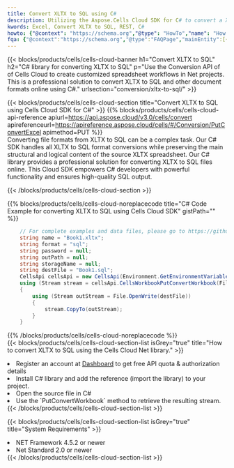 ```yaml
---
title: Convert XLTX to SQL using C# 
description: Utilizing the Aspose.Cells Cloud SDK for C# to convert a XLTX format file to a SQL format file. 
kwords: Excel, Convert XLTX to SQL, REST, C#
howto: {"@context": "https://schema.org","@type": "HowTo","name": "How to convert XLTX to SQL using the Cells Cloud Net library.","description": "How to convert XLTX to SQL using the Cells Cloud Net library.","image": {"@type": "ImageObject"},"url": "/net/conversion/xltx-to-sql/","step": [{ "@type": "HowToStep","name": "How to convert XLTX to SQL using the Cells Cloud Net library. step 1", "image": {"@type": "ImageObject",},"url": "/net/conversion/xltx-to-sql/","text": "Register an account at <a href='https://dashboard.aspose.cloud/'>Dashboard</a> to get free API quota & authorization details",},{ "@type": "HowToStep","name": "How to convert XLTX to SQL using the Cells Cloud Net library. step 1", "image": {"@type": "ImageObject",},"url": "/net/conversion/xltx-to-sql/","text": "Install C# library and add the reference (import the library) to your project.",},{ "@type": "HowToStep","name": "How to convert XLTX to SQL using the Cells Cloud Net library. step 1", "image": {"@type": "ImageObject",},"url": "/net/conversion/xltx-to-sql/","text": "Open the source file in C#",},{ "@type": "HowToStep","name": "How to convert XLTX to SQL using the Cells Cloud Net library. step 1", "image": {"@type": "ImageObject",},"url": "/net/conversion/xltx-to-sql/","text": "Use the `PutConvertWorkbook` method to retrieve the resulting stream.",}, ],"supply": {"@type": "HowToSupply","name": "document"},"tool": [{"@type": "HowToTool","name": "Visual Studio, Visual Studio Code, Rider "},{"@type": "HowToTool","name": "Aspose Cells"}],"totalTime": "PT6M"}
fqa: {"@context":"https://schema.org","@type":"FAQPage","mainEntity":[{"@type":"Question","name":"Why convert file formats in C# using REST API?","acceptedAnswer":{"@type":"Answer","text":"Documents are encoded in many ways, and some files may be incompatible with the software you use. To open and read such files, just convert them to appropriate file formats.<br/><ol><li>Install .NET SDK and add the reference (import the library) to your project.</li><li>Open the source file in C# using REST API.</li><li>Call the PutConvertWorkbookRequest() method, passing an output filename with required extension.</li><li>Get the result of conversion as a separate file.</li></ol>"}},{"@type":"Question","name":"What file formats can I convert with your C# library?","acceptedAnswer":{"@type":"Answer","text":"We support a variety of file formats for conversion using .NET library, including XLSX, Excel, xls , PDF, CSV, HTML, Markdown, XML, PNG, JPG, TIFF, Json, TXT and many more."}},{"@type":"Question","name":"What is the maximum allowed file size for conversion using this .NET library?","acceptedAnswer":{"@type":"Answer","text":"There are no file size limits for format conversions using .NET library."}}]}
---
```



{{< blocks/products/cells/cells-cloud-banner h1="Convert XLTX to SQL" h2="C# library for converting XLTX to SQL" p="Use the Conversion API of of Cells Cloud to create customized spreadsheet workflows in Net projects. This is a professional solution to convert XLTX to SQL and other document formats online using C#." urlsection="conversion/xltx-to-sql/" >}}

{{< blocks/products/cells/cells-cloud-section  title="Convert XLTX to SQL using Cells Cloud SDK for C#" >}}
{{% blocks/products/cells/cells-cloud-api-reference  apiurl=https://api.aspose.cloud/v3.0/cells/convert  apireferenceurl=https://apireference.aspose.cloud/cells/#/Conversion/PutConvertExcel  apimethod=PUT %}}
<br/>
Converting file formats from XLTX to SQL can be a complex task. Our C# SDK handles all XLTX to SQL format conversions while preserving the main structural and logical content of the source XLTX spreadsheet. Our C# library provides a professional solution for converting XLTX to SQL files online. This Cloud SDK empowers C# developers with powerful functionality and ensures high-quality SQL output.

{{< /blocks/products/cells/cells-cloud-section >}}

{{% blocks/products/cells/cells-cloud-noreplacecode title="C# Code Example for converting XLTX to SQL using Cells Cloud SDK" gistPath="" %}}
 
```cs
    // For complete examples and data files, please go to https://github.com/aspose-cells-cloud/aspose-cells-cloud-dotnet/
    string name = "Book1.xltx";
    string format = "sql";
    string password = null;
    string outPath = null;
    string storageName = null;
    string destFile = "Book1.sql";
    CellsApi cellsApi = new CellsApi(Environment.GetEnvironmentVariable("ProductClientId"), Environment.GetEnvironmentVariable("ProductClientSecret"));
    using (Stream stream = cellsApi.CellsWorkbookPutConvertWorkbook(File.OpenRead(name), format, password, outPath, storageName))
    {
        using (Stream outStream = File.OpenWrite(destFile))
        {
            stream.CopyTo(outStream);
        }
    }
```
 
{{% /blocks/products/cells/cells-cloud-noreplacecode  %}}
<br/>
{{< blocks/products/cells/cells-cloud-section-list isGrey="true"  title="How to convert XLTX to SQL using the Cells Cloud Net library." >}}
<li>Register an account at <a href="https://dashboard.aspose.cloud/">Dashboard</a> to get free API quota & authorization details</li>
<li>Install C# library and add the reference (import the library) to your project.</li>
<li>Open the source file in C#</li>
<li>Use the `PutConvertWorkbook` method to retrieve the resulting stream.</li>
{{< /blocks/products/cells/cells-cloud-section-list >}}

{{< blocks/products/cells/cells-cloud-section-list isGrey="true"  title="System Requirements" >}}
<li>NET Framework 4.5.2 or newer</li>
<li>Net Standard 2.0 or newer</li>
{{< /blocks/products/cells/cells-cloud-section-list >}}
